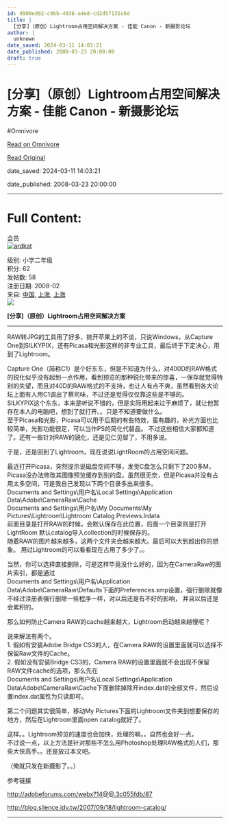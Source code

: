 ```yaml
---
id: d900ed92-c9bb-4938-a4e8-cd2d57135c6d
title: |
  [分享]（原创）Lightroom占用空间解决方案 - 佳能 Canon - 新摄影论坛
author: |
  unknown
date_saved: 2024-03-11 14:03:21
date_published: 2008-03-23 20:00:00
draft: true
---
```


# [分享]（原创）Lightroom占用空间解决方案 - 佳能 Canon - 新摄影论坛
#Omnivore

[Read on Omnivore](https://omnivore.app/me/http-forums-nphoto-net-thread-2008-03-24-ff-80808118-d-2-d-95101-18e2eaedb5a)

[Read Original](http://forums.nphoto.net/thread/2008-03/24/ff80808118d2d9510118df540c6b0a7b.shtml)

date_saved: 2024-03-11 14:03:21

date_published: 2008-03-23 20:00:00

--- 

# Full Content: 

 会员  
[![ardkat](https://proxy-prod.omnivore-image-cache.app/0x0,s3nDa7B-DX8zY63zD4rFoAwbBP9gRCnMdzh4dIsJsc40/https://img.nphoto.net/my/icon/nopic.jpg)](http://my.nphoto.net/ardkat/)

 级别: 小学二年级  
 积分: 62  
 发帖数: 58  
 注册日期: 2008-02  
 来自: [中国](http://my.nphoto.net/users/search?country=CN), [上海](http://my.nphoto.net/users/search?country=CN&province=%E4%B8%8A%E6%B5%B7), [上海](http://my.nphoto.net/users/search?country=CN&province=%E4%B8%8A%E6%B5%B7&city=%E4%B8%8A%E6%B5%B7)  
![](https://proxy-prod.omnivore-image-cache.app/160x1,ssmMF26WoPASoGCNP8CO1U9Tk-Jl279gqdPlaM2NNw_s/https://s.nphoto.net/forums/images/blank.gif)

**\[分享\]（原创）Lightroom占用空间解决方案** 

---

RAW转JPG的工具用了好多，抛开苹果上的不谈，只说Windows，从Capture One到SILKYPIX，还有Picasa和光影这样的非专业工具，最后终于下定决心，用到了Lightroom。 

Capture One（简称C1）是个好东东，但是不知道为什么，对400D的RAW格式的锐化似乎没有起到一点作用，看到预览的那种锐化带来的惊喜，一保存就觉得特别的失望，而且对40D的RAW格式的不支持，也让人有点不爽，虽然看到各大论坛上面有人用C1调出了蔡司味，不过还是觉得仅仅靠这些是不够的。   
SILKYPIX这个东东，本来是听说不错的，但是实际用起来过于麻烦了，就让他暂存在本人的电脑吧，想到了就打开。。只是不知道要做什么。   
至于Picasa和光影，Picasa可以用于后期的有些特效，蛮有趣的，补光方面也比较简单，光影功能很足，可以当作PS的简化代替品。 不过这些相信大家都知道了。还有一些针对RAW的锐化，还是见仁见智了，不用多说。

于是，还是回到了Lightroom，现在说说LightRoom的占用空间问题。 

最近打开Picasa，突然提示说磁盘空间不够，发觉C盘怎么只剩下了200多M，Picasa没办法修改其图像预览缓存到别的盘。虽然很无奈，但是Picasa并没有占用太多空间，可是我自己发现以下两个目录多出来很多。   
Documents and Settings\\用户名\\Local Settings\\Application Data\\Adobe\\CameraRaw\\Cache   
Documents and Settings\\用户名\\My Documents\\My Pictures\\Lightroom\\Lightroom Catalog Previews.lrdata   
前面目录是打开RAW的时候，会默认保存在此位置，后面一个目录则是打开LightRoom 默认catalog导入collection的时候保存的。   
随着RAW的图片越来越多，这两个文件夹会越来越大。最后可以大到超出你的想象。 用过Lightroom的可以看看现在占用了多少了。。

当然，你可以选择直接删除，可是这样毕竟没什么好的，因为在CameraRaw的图片索引，都是通过   
Documents and Settings\\用户名\\Application Data\\Adobe\\CameraRaw\\Defaults下面的Preferences.xmp设置，强行删除就像不经过注册表强行删除一些程序一样，对以后还是有不好的影响， 并且以后还是会累积的。

那么如何防止Camera RAW的cache越来越大，Lightroom启动越来越慢呢？

说来解法有两个。   
1\. 假如有安装Adobe Bridge CS3的人，在Camera RAW的设置里面就可以选择不保留Raw文件的Cache。   
2\. 假如没有安装Bridge CS3的，Camera RAW的设置里面就不会出现不保留RAW文件cache的选项，那么先在   
Documents and Settings\\用户名\\Local Settings\\Application Data\\Adobe\\CameraRaw\\Cache下面删除掉除开index.dat的全部文件，然后设置index.dat属性为只读即可。 

第二个问题其实很简单，移动My Pictures下面的Lightroom文件夹到想要保存的地方，然后在Lightroom里面open catalog就好了。 

这样。。Lightroom预览的速度也会加快，处理的嘛。。自然也会好一点。  
不过说一点，以上方法是针对那些不怎么用Photoshop处理RAW格式的人们，那些大侠高手。。还是放过本文吧。

（俺就只发在新摄影了。。）

参考链接

<http://adobeforums.com/webx?14@@.3c055fdb/87>

<http://blog.silence.idv.tw/2007/09/18/lightroom-catalog/>

---

